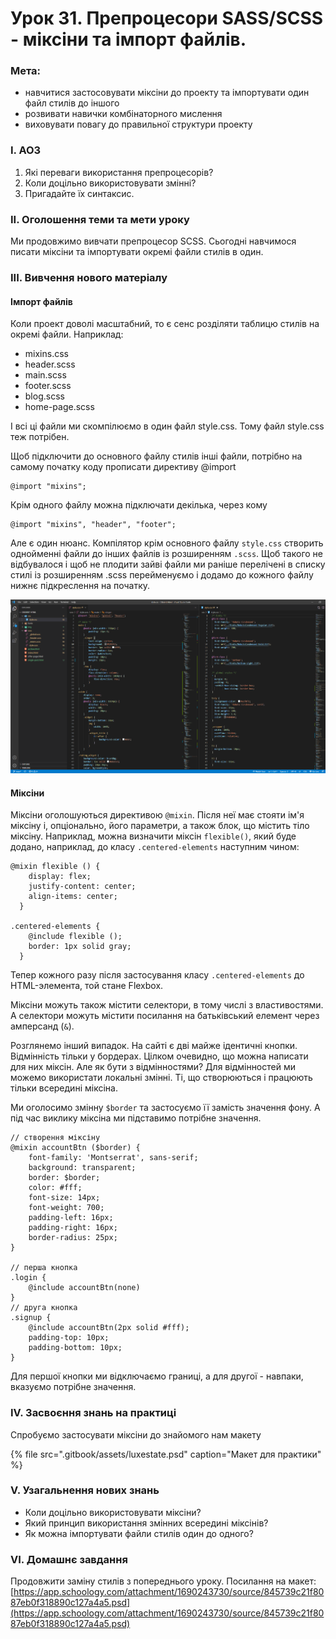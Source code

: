 # Урок 31. Препроцесори SASS/SCSS - міксіни та імпорт файлів.

### Мета:

* навчитися застосовувати міксіни до проекту та імпортувати один файл стилів до іншого
* розвивати навички комбінаторного мислення
* виховувати повагу до правильної структури проекту

### І. АОЗ

1. Які переваги використання препроцесорів?
2. Коли доцільно використовувати змінні?
3. Пригадайте їх синтаксис.

### ІІ. Оголошення теми та мети уроку

Ми продовжимо вивчати препроцесор SCSS. Сьогодні навчимося писати міксіни та імпортувати окремі файли стилів в один.

### ІІІ. Вивчення нового матеріалу

#### Імпорт файлів

Коли проект доволі масштабний, то є сенс розділяти таблицю стилів на окремі файли. Наприклад:

* mixins.css
* header.scss
* main.scss
* footer.scss
* blog.scss
* home-page.scss

І всі ці файли ми скомпілюємо в один файл style.css. Тому файл style.css теж потрібен.

Щоб підключити до основного файлу стилів інші файли, потрібно на самому початку коду прописати директиву @import

```text
@import "mixins";
```

Крім одного файлу можна підключати декілька, через кому

```text
@import "mixins", "header", "footer";
```

Але є один нюанс. Компілятор крім основного файлу `style.css` створить однойменні файли до інших файлів із розширенням `.scss`. Щоб такого не відбувалося і щоб не плодити зайві файли ми раніше перелічені в списку стилі із розширенням .scss перейменуємо і додамо до кожного файлу  нижнє підкреслення на початку.

![&#x41F;&#x440;&#x438;&#x43A;&#x43B;&#x430;&#x434; &#x43E;&#x431;&apos;&#x454;&#x43C;&#x43D;&#x43E;&#x433;&#x43E; &#x43F;&#x440;&#x43E;&#x435;&#x43A;&#x442;&#x443; &#x456;&#x437; &#x434;&#x435;&#x43A;&#x456;&#x43B;&#x44C;&#x43A;&#x43E;&#x43C;&#x430; &#x444;&#x430;&#x439;&#x43B;&#x430;&#x43C;&#x438; &#x441;&#x442;&#x438;&#x43B;&#x456;&#x432;](.gitbook/assets/image%20%2821%29.png)

#### Міксіни

Міксіни оголошуються директивою `@mixin`. Після неї має стояти ім'я міксіну і, опціонально, його параметри, а також блок, що містить тіло міксіну. Наприклад, можна визначити міксін `flexible()`, який буде додано, наприклад, до класу `.centered-elements` наступним чином:

```text
@mixin flexible () {
    display: flex;
    justify-content: center;
    align-items: center;
  }
  
.centered-elements {
    @include flexible ();
    border: 1px solid gray;
  }
```

Тепер кожного разу після застосування класу `.centered-elements` до HTML-элемента, той стане Flexbox.

Міксіни можуть також містити селектори, в тому числі з властивостями. А селектори можуть містити посилання на батьківський елемент через амперсанд \(`&`\).

Розглянемо інший випадок. На сайті є дві майже ідентичні кнопки. Відмінність тільки у бордерах. Цілком очевидно, що можна написати для них міксін. Але як бути з відмінностями? Для відмінностей  ми можемо використати локальні змінні. Ті, що створюються і працюють тільки всередині міксіна.

Ми оголосимо змінну `$border` та застосуємо її замість значення фону. А під час виклику міксіна ми підставимо потрібне значення.

```text
// створення міксіну
@mixin accountBtn ($border) {
    font-family: 'Montserrat', sans-serif;
    background: transparent;
    border: $border;
    color: #fff;
    font-size: 14px;
    font-weight: 700;
    padding-left: 16px;
    padding-right: 16px;
    border-radius: 25px;
}

// перша кнопка
.login {
    @include accountBtn(none)
}
// друга кнопка
.signup {
    @include accountBtn(2px solid #fff);
    padding-top: 10px;
    padding-bottom: 10px;
}
```

Для першої кнопки ми відключаємо границі, а для другої - навпаки, вказуємо потрібне значення.

### IV. Засвоєння знань на практиці

Спробуємо застосувати міксіни до знайомого нам макету

{% file src=".gitbook/assets/luxestate.psd" caption="Макет для практики" %}

### V. Узагальнення нових знань

* Коли доцільно використовувати міксіни?
* Який принцип використання змінних всередині міксінів?
* Як можна імпортувати файли стилів один до одного?

### VI. Домашнє завдання

Продовжити заміну стилів з попереднього уроку. Посилання на макет: [https://app.schoology.com/attachment/1690243730/source/845739c21f8087eb0f318890c127a4a5.psd](https://app.schoology.com/attachment/1690243730/source/845739c21f8087eb0f318890c127a4a5.psd)

